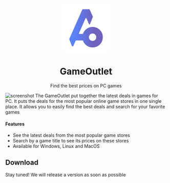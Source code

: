 <div align="center">
  <img width="150px" src="https://raw.githubusercontent.com/AppOutlet/GameOutlet/main/src/commonMain/resources/image/icon.png">
  <h1>GameOutlet</h1>
  <p>Find the best prices on PC games</p>
</div>

![screenshot](https://user-images.githubusercontent.com/10220064/232879665-a5344791-aaac-43ef-ae29-3f5c32f7f06b.png)
The GameOutlet put together the latest deals in games for PC. It puts the deals for the most popular online game stores in one single place. It allows you to easily find the best deals and search for your favorite games

#### Features
- See the latest deals from the most popular game stores
- Search by a game title to see its prices on these stores
- Available for Windows, Linux and MacOS

## Download
Stay tuned! We will release a version as soon as possible
